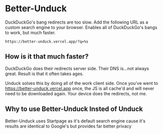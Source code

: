 # Better-Unduck

DuckDuckGo's bang redirects are too slow. Add the following URL as a custom search engine to your browser. Enables all of DuckDuckGo's bangs to work, but much faster.

```
https://better-unduck.vercel.app/?q=%s
```

## How is it that much faster?

DuckDuckGo does their redirects server side. Their DNS is...not always great. Result is that it often takes ages.

Unduck solves this by doing all of the work client side. Once you've went to https://better-unduck.vercel.app once, the JS is all cache'd and will never need to be downloaded again. Your device does the redirects, not me.

## Why to use Better-Unduck Insted of Unduck

Better-Unduck uses Startpage as it's default search engine cause it's results are identical to Google's but provides far better privacy
